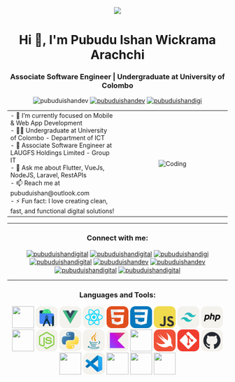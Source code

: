 <p align="center">
  <img src="https://github.com/7oSkaaa/7oSkaaa/blob/main/Images/about_me.gif?raw=true" width="100px">
</p>
<h1 align="center">Hi 👋, I'm Pubudu Ishan Wickrama Arachchi</h1>
<h3 align="center">Associate Software Engineer | Undergraduate at University of Colombo</h3>

<p align="center">
  <img src="https://komarev.com/ghpvc/?username=pubuduishandev&label=Profile%20views&color=0e75b6&style=flat" alt="pubuduishandev" />
  <a href="https://github.com/ryo-ma/github-profile-trophy"><img src="https://github-profile-trophy.vercel.app/?username=pubuduishandev" alt="pubuduishandev" /></a>
  <a href="https://twitter.com/pubuduishandigi" target="blank"><img src="https://img.shields.io/twitter/follow/pubuduishandigi?logo=twitter&style=for-the-badge" alt="pubuduishandigi" /></a>
</p>

<table align="center">
  <tr>
    <td width="50%" align="left">
      - 🌱 I’m currently focused on Mobile & Web App Development <br>
      - 🧑‍🎓 Undergraduate at University of Colombo - Department of ICT <br>
      - 💼 Associate Software Engineer at LAUGFS Holdings Limited - Group IT <br>
      - 💬 Ask me about Flutter, VueJs, NodeJS, Laravel, RestAPIs <br>
      - 📫 Reach me at pubuduishan@outlook.com <br>
      - ⚡ Fun fact: I love creating clean, fast, and functional digital solutions!
    </td>
    <td width="50%" align="center">
      <img align="center" alt="Coding" width="450" src="https://repository-images.githubusercontent.com/588181932/e36ec678-7984-4cdd-8e4c-a3932772ff8e">
    </td>
  </tr>
</table>

---

<h3 align="center">Connect with me:</h3>
<p align="center">
<a href="https://fb.com/pubuduishandigital" target="blank"><img align="center" src="https://raw.githubusercontent.com/rahuldkjain/github-profile-readme-generator/master/src/images/icons/Social/facebook.svg" alt="pubuduishandigital" height="30" width="40" /></a>
<a href="https://linkedin.com/in/pubuduishandigital" target="blank"><img align="center" src="https://raw.githubusercontent.com/rahuldkjain/github-profile-readme-generator/master/src/images/icons/Social/linked-in-alt.svg" alt="pubuduishandigital" height="30" width="40" /></a>
<a href="https://twitter.com/pubuduishandigi" target="blank"><img align="center" src="https://raw.githubusercontent.com/rahuldkjain/github-profile-readme-generator/master/src/images/icons/Social/twitter.svg" alt="pubuduishandigi" height="30" width="40" /></a>
<a href="https://instagram.com/pubuduishandigital" target="blank"><img align="center" src="https://raw.githubusercontent.com/rahuldkjain/github-profile-readme-generator/master/src/images/icons/Social/instagram.svg" alt="pubuduishandigital" height="30" width="40" /></a>
<a href="https://stackoverflow.com/users/pubuduishandev" target="blank"><img align="center" src="https://raw.githubusercontent.com/rahuldkjain/github-profile-readme-generator/master/src/images/icons/Social/stack-overflow.svg" alt="pubuduishandev" height="30" width="40" /></a>
<a href="https://kaggle.com/pubuduishandev" target="blank"><img align="center" src="https://raw.githubusercontent.com/rahuldkjain/github-profile-readme-generator/master/src/images/icons/Social/kaggle.svg" alt="pubuduishandev" height="30" width="40" /></a>
<a href="https://www.youtube.com/c/pubuduishandigital" target="blank"><img align="center" src="https://raw.githubusercontent.com/rahuldkjain/github-profile-readme-generator/master/src/images/icons/Social/youtube.svg" alt="pubuduishandigital" height="30" width="40" /></a>
<a href="https://discord.gg/pubuduishandigital" target="blank"><img align="center" src="https://raw.githubusercontent.com/rahuldkjain/github-profile-readme-generator/master/src/images/icons/Social/discord.svg" alt="pubuduishandigital" height="30" width="40" /></a>
</p>

---

<h3 align="center">Languages and Tools:</h3>
<p align="center">
  <img src="https://github.com/tandpfun/skill-icons/blob/main/icons/Flutter.svg" width="50" height="50"/>
  <img src="https://github.com/tandpfun/skill-icons/blob/main/icons/AndroidStudio-Light.svg" width="50" height="50"/>
  <img src="https://github.com/tandpfun/skill-icons/blob/main/icons/VueJS-Light.svg" width="50" height="50"/>
  <img src="https://github.com/tandpfun/skill-icons/blob/main/icons/React-Light.svg" width="50" height="50"/>
  <img src="https://github.com/tandpfun/skill-icons/blob/main/icons/HTML.svg" width="50" height="50"/>
  <img src="https://github.com/tandpfun/skill-icons/blob/main/icons/CSS.svg" width="50" height="50"/>
  <img src="https://github.com/tandpfun/skill-icons/blob/main/icons/JavaScript.svg" width="50" height="50"/>
  <img src="https://github.com/tandpfun/skill-icons/blob/main/icons/TailwindCSS-Light.svg" width="50" height="50"/>
  <img src="https://github.com/tandpfun/skill-icons/blob/main/icons/PHP-Light.svg" width="50" height="50"/>
  <img src="https://github.com/tandpfun/skill-icons/blob/main/icons/Laravel.svg" width="50" height="50"/>
  <img src="https://github.com/tandpfun/skill-icons/blob/main/icons/NodeJS-Light.svg" width="50" height="50"/>
  <img src="https://github.com/tandpfun/skill-icons/blob/main/icons/Python-Light.svg" width="50" height="50"/>
  <img src="https://github.com/tandpfun/skill-icons/blob/main/icons/Java-Light.svg" width="50" height="50"/>
  <img src="https://github.com/tandpfun/skill-icons/blob/main/icons/Kotlin-Light.svg" width="50" height="50"/>
  <img src="https://github.com/tandpfun/skill-icons/blob/main/icons/Go-Light.svg" width="50" height="50"/>
  <img src="https://github.com/tandpfun/skill-icons/blob/main/icons/Swift.svg" width="50" height="50"/>
  <img src="https://github.com/tandpfun/skill-icons/blob/main/icons/Git.svg" width="50" height="50"/>
  <img src="https://github.com/tandpfun/skill-icons/blob/main/icons/GitHub-Light.svg" width="50" height="50"/>
  <img src="https://github.com/tandpfun/skill-icons/blob/main/icons/Azure.svg" width="50" height="50"/>
  <img src="https://github.com/tandpfun/skill-icons/blob/main/icons/VSCode-Light.svg" width="50" height="50"/>
  <img src="https://github.com/tandpfun/skill-icons/blob/main/icons/WebStorm.svg" width="50" height="50"/>
  <img src="https://github.com/tandpfun/skill-icons/blob/main/icons/PhpStorm.svg" width="50" height="50"/>
  <img src="https://github.com/tandpfun/skill-icons/blob/main/icons/PyCharm.svg" width="50" height="50"/>
</p>
